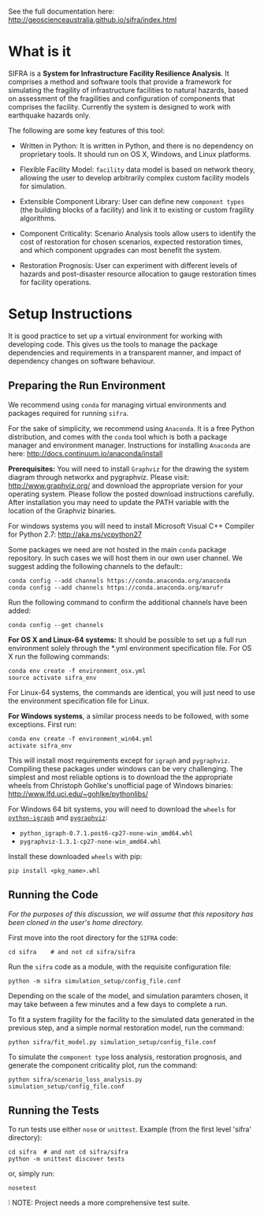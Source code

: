 See the full documentation here:
<http://geoscienceaustralia.github.io/sifra/index.html>


What is it
===========
SIFRA is a **System for Infrastructure Facility Resilience Analysis**.
It comprises a method and software tools that provide a framework
for simulating the fragility of infrastructure facilities to natural
hazards, based on assessment of the fragilities and configuration of
components that comprises the facility. Currently the system is
designed to work with earthquake hazards only.

The following are some key features of this tool:

- Written in Python: It is written in Python, and there is no
  dependency on proprietary tools. It should run on OS X, Windows, and
  Linux platforms.

- Flexible Facility Model: ``facility`` data model is based on network
  theory, allowing the user to develop arbitrarily complex custom
  facility models for simulation.

- Extensible Component Library: User can define new ``component types``
  (the building blocks of a facility) and link it to existing or
  custom fragility algorithms.

- Component Criticality: Scenario Analysis tools allow users to
  identify the cost of restoration for chosen scenarios, expected
  restoration times, and which component upgrades can most benefit
  the system.

- Restoration Prognosis: User can experiment with different levels of
  hazards and post-disaster resource allocation to gauge restoration
  times for facility operations.


Setup Instructions
===================
It is good practice to set up a virtual environment for working with
developing code. This gives us the tools to manage the package
dependencies and requirements in a transparent manner, and impact of
dependency changes on software behaviour.


Preparing the Run Environment
------------------------------
We recommend using ``conda`` for managing virtual environments and
packages required for running ``sifra``.

For the sake of simplicity, we recommend using ``Anaconda``. It is a
free Python distribution, and comes with the ``conda`` tool which is
both a package manager and environment manager. Instructions for
installing ``Anaconda`` are here:
<http://docs.continuum.io/anaconda/install>

**Prerequisites:** You will need to install ``Graphviz`` for the 
drawing the system diagram through networkx and pygraphviz. 
Please visit: <http://www.graphviz.org/> 
and download the appropriate version for your operating system. 
Please follow the posted download instructions carefully. 
After installation you may need to update the PATH variable 
with the location of the Graphviz binaries.

For windows systems you will need to install 
Microsoft Visual C++ Compiler for Python 2.7:
<http://aka.ms/vcpython27>

Some packages we need are not hosted in the main ``conda`` package
repository. In such cases we will host them in our own user channel.
We suggest adding the following channels to the default::

    conda config --add channels https://conda.anaconda.org/anaconda
    conda config --add channels https://conda.anaconda.org/marufr

Run the following command to confirm the additional channels have
been added:

    conda config --get channels

**For OS X and Linux-64 systems:** It should be possible to set up a
full run environment solely through the *.yml environment specification
file. For OS X run the following commands:

    conda env create -f environment_osx.yml
    source activate sifra_env

For Linux-64 systems, the commands are identical, you will just need
to use the environment specification file for Linux.

**For Windows systems**, a similar process needs to be followed, with
some exceptions. First run:

    conda env create -f environment_win64.yml
    activate sifra_env

This will install most requirements except for ``igraph`` and
``pygraphviz``. Compiling these packages under windows can be very
challenging. The simplest and most reliable options is to download
the the appropriate wheels from Christoph Gohlke's unofficial page
of Windows binaries:
<http://www.lfd.uci.edu/~gohlke/pythonlibs/>

For Windows 64 bit systems, you will need to download the ``wheels`` for
[``python-igraph``](http://www.lfd.uci.edu/~gohlke/pythonlibs/#python-igraph)
and [``pygraphviz``](http://www.lfd.uci.edu/~gohlke/pythonlibs/#pygraphviz):
- ``python_igraph-0.7.1.post6-cp27-none-win_amd64.whl``
- ``pygraphviz-1.3.1-cp27-none-win_amd64.whl``

Install these downloaded ``wheels`` with pip:

    pip install <pkg_name>.whl


Running the Code
-----------------
*For the purposes of this discussion, we will assume that this
repository has been cloned in the user's home directory.*

First move into the root directory for the ``SIFRA`` code:

    cd sifra    # and not cd sifra/sifra

Run the `sifra` code as a module, with the requisite configuration
file:

    python -m sifra simulation_setup/config_file.conf

Depending on the scale of the model, and simulation paramters chosen,
it may take between a few minutes and a few days to complete a run.

To fit a system fragility for the facility to the simulated data
generated in the previous step, and a simple normal restoration
model, run the command:

    python sifra/fit_model.py simulation_setup/config_file.conf

To simulate the `component type` loss analysis, restoration prognosis,
and generate the component criticality plot, run the command:

    python sifra/scenario_loss_analysis.py simulation_setup/config_file.conf


Running the Tests
------------------
To run tests use either ``nose`` or ``unittest``.
Example (from the first level 'sifra' directory):

    cd sifra  # and not cd sifra/sifra
    python -m unittest discover tests

or, simply run:

    nosetest


:grey_exclamation: NOTE: Project needs a more comprehensive test suite.
